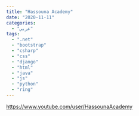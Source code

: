 ```yaml
---
title: "Hassouna Academy"
date: "2020-11-11"
categories:
  - "عربي"
tags:
  - ".net"
  - "bootstrap"
  - "csharp"
  - "css"
  - "django"
  - "html"
  - "java"
  - "js"
  - "python"
  - "ring"
---
```


https://www.youtube.com/user/HassounaAcademy
